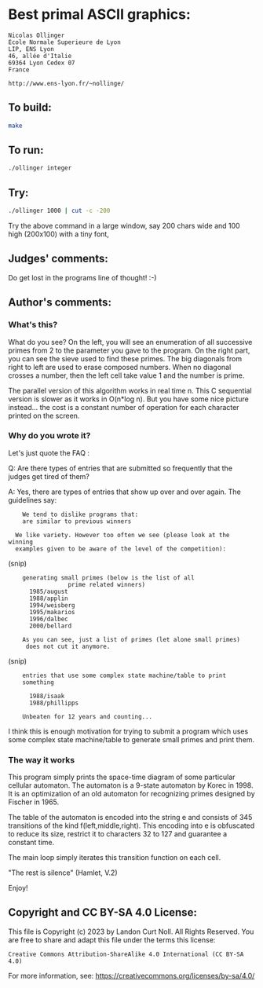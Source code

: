 # Best primal ASCII graphics:

    Nicolas Ollinger
    Ecole Normale Superieure de Lyon
    LIP, ENS Lyon
    46, allée d'Italie
    69364 Lyon Cedex 07
    France

    http://www.ens-lyon.fr/~nollinge/

## To build:

```sh
make
```

## To run:

```sh
./ollinger integer
```

## Try:

```sh
./ollinger 1000 | cut -c -200
```

Try the above command in a large window, say 200 chars wide and 100
high (200x100) with a tiny font,

## Judges' comments:

Do get lost in the programs line of thought!  :-)

## Author's comments:

### What's this?

What do you see? On the left, you will see an enumeration of all successive
primes from 2 to the parameter you gave to the program. On the right part,
you can see the sieve used to find these primes. The big diagonals from
right to left are used to erase composed numbers. When no diagonal crosses
a number, then the left cell take value 1 and the number is prime.

The parallel version of this algorithm works in real time n. This C
sequential version is slower as it works in O(n*log n). But you have some
nice picture instead... the cost is a constant number of operation for each
character printed on the screen.

### Why do you wrote it?

Let's just quote the FAQ :

Q: Are there types of entries that are submitted so frequently that the
   judges get tired of them?

A: Yes, there are types of entries that show up over and over again.
   The guidelines say:

	    We tend to dislike programs that:
	    are similar to previous winners

      We like variety. However too often we see (please look at the winning
      examples given to be aware of the level of the competition):

(snip)

	    generating small primes (below is the list of all
				     prime related winners)
		  1985/august
		  1988/applin
		  1994/weisberg
		  1995/makarios
		  1996/dalbec
		  2000/bellard

	    As you can see, just a list of primes (let alone small primes)
	     does not cut it anymore.

(snip)

	    entries that use some complex state machine/table to print
	    something

		  1988/isaak
		  1988/phillipps

	    Unbeaten for 12 years and counting...

I think this is enough motivation for trying to submit a program which uses
some complex state machine/table to generate small primes and print them.

### The way it works

This program simply prints the space-time diagram of some particular
cellular automaton. The automaton is a 9-state automaton by Korec in 1998.
It is an optimization of an old automaton for recognizing primes designed
by Fischer in 1965.

The table of the automaton is encoded into the string e and consists of
345 transitions of the kind f(left,middle,right). This encoding into e
is obfuscated to reduce its size, restrict it to characters 32 to 127 and
guarantee a constant time.

The main loop simply iterates this transition function on each cell.

"The rest is silence" (Hamlet, V.2)

Enjoy!

## Copyright and CC BY-SA 4.0 License:

This file is Copyright (c) 2023 by Landon Curt Noll.  All Rights Reserved.
You are free to share and adapt this file under the terms this license:

    Creative Commons Attribution-ShareAlike 4.0 International (CC BY-SA 4.0)

For more information, see: https://creativecommons.org/licenses/by-sa/4.0/
